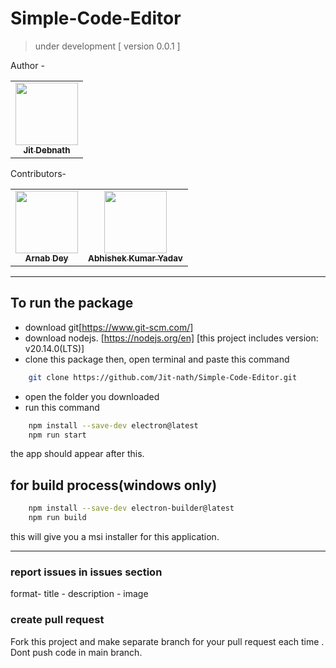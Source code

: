 # Simple-Code-Editor

> under development [ version 0.0.1 ]

Author - 
<table>
  <tr>
    <td align="center"><a href="https://github.com/Jit-nath"><img src="https://avatars.githubusercontent.com/u/146635600?s=96&v=4" width="100px;" alt=""/><br /><sub><b>Jit Debnath</b></sub></a><br /></td>
  </tr>
</table>

Contributors-

<table>
  <tr>
    <td align="center"><a href="https://github.com/Arnab27622"><img src="https://avatars.githubusercontent.com/u/146647360?v=4" width="100px;" alt=""/><br /><sub><b>Arnab Dey</b></sub></a><br/></td>
    <td align="center"><a href="https://github.com/Abhishekyadav26"><img src="https://avatars.githubusercontent.com/u/143870083?v=4" width="100px;" alt=""/><br /><sub><b>Abhishek Kumar Yadav</b></sub></a><br /></td>
  </tr>
</table>

---

## To run the package

* download git[https://www.git-scm.com/]
* download nodejs. [https://nodejs.org/en] [this project includes version: v20.14.0(LTS)]
* clone this package then, open terminal and paste this command

```bash
    git clone https://github.com/Jit-nath/Simple-Code-Editor.git
```

* open the folder you downloaded
* run this command

```bash
    npm install --save-dev electron@latest
    npm run start
```

the app should appear after this.

## for build process(windows only)

```bash
    npm install --save-dev electron-builder@latest
    npm run build
```

this will give you a msi installer for this application.

---

### report issues in issues section

format- title - description - image

### create pull request

Fork this project and make separate branch for your pull request each time . Dont push code in main branch.
